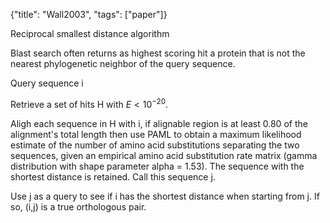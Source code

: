 {"title": "Wall2003", "tags": ["paper"]}

Reciprocal smallest distance algorithm

Blast search often returns as highest scoring hit a protein that is not the nearest phylogenetic neighbor of the query sequence.

Query sequence i

Retrieve a set of hits H with $E < 10^{-20}.$

Aligh each sequence in H with i, if alignable region is at least 0.80 of the alignment's total length then use PAML to obtain a maximum likelihood estimate of the number of amino acid substitutions separating the two sequences, given an empirical amino acid substitution rate matrix (gamma distribution with shape parameter alpha = 1.53). The sequence with the shortest distance is retained. Call this sequence j.

Use j as a query to see if i has the shortest distance when starting from j. If so, (i,j) is a true orthologous pair.
